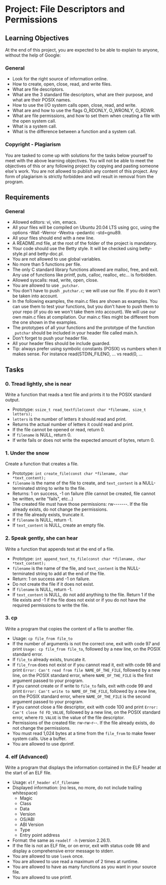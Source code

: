 # Project: File Descriptors and Permissions

## Learning Objectives

At the end of this project, you are expected to be able to explain to anyone, without the help of Google:

### General

- Look for the right source of information online.
- How to create, open, close, read, and write files.
- What are file descriptors.
- What are the 3 standard file descriptors, what are their purpose, and what are their POSIX names.
- How to use the I/O system calls open, close, read, and write.
- What are and how to use the flags O_RDONLY, O_WRONLY, O_RDWR.
- What are file permissions, and how to set them when creating a file with the open system call.
- What is a system call.
- What is the difference between a function and a system call.

### Copyright - Plagiarism

You are tasked to come up with solutions for the tasks below yourself to meet with the above learning objectives. You will not be able to meet the objectives of this or any following project by copying and pasting someone else's work. You are not allowed to publish any content of this project. Any form of plagiarism is strictly forbidden and will result in removal from the program.

## Requirements

### General

- Allowed editors: vi, vim, emacs.
- All your files will be compiled on Ubuntu 20.04 LTS using gcc, using the options -Wall -Werror -Wextra -pedantic -std=gnu89.
- All your files should end with a new line.
- A README.md file, at the root of the folder of the project is mandatory.
- Your code should use the Betty style. It will be checked using betty-style.pl and betty-doc.pl.
- You are not allowed to use global variables.
- No more than 5 functions per file.
- The only C standard library functions allowed are malloc, free, and exit. Any use of functions like printf, puts, calloc, realloc, etc… is forbidden.
- Allowed syscalls: read, write, open, close.
- You are allowed to use `_putchar`.
- You don't have to push `_putchar.c`; we will use our file. If you do it won't be taken into account.
- In the following examples, the main.c files are shown as examples. You can use them to test your functions, but you don't have to push them to your repo (if you do we won't take them into account). We will use our own main.c files at compilation. Our main.c files might be different from the one shown in the examples.
- The prototypes of all your functions and the prototype of the function `_putchar` should be included in your header file called main.h.
- Don't forget to push your header file.
- All your header files should be include guarded.
- Tip: always prefer using symbolic constants (POSIX) vs numbers when it makes sense. For instance read(STDIN_FILENO, ... vs read(0, ...



## Tasks

### 0. Tread lightly, she is near

Write a function that reads a text file and prints it to the POSIX standard output.

- Prototype: `ssize_t read_textfile(const char *filename, size_t letters);`
- `letters` is the number of letters it should read and print.
- Returns the actual number of letters it could read and print.
- If the file cannot be opened or read, return 0.
- If `filename` is NULL, return 0.
- If write fails or does not write the expected amount of bytes, return 0.

### 1. Under the snow

Create a function that creates a file.

- Prototype: `int create_file(const char *filename, char *text_content);`
- `filename` is the name of the file to create, and `text_content` is a NULL-terminated string to write to the file.
- Returns: 1 on success, -1 on failure (file cannot be created, file cannot be written, write "fails", etc…)
- The created file must have those permissions: rw-------. If the file already exists, do not change the permissions.
- If the file already exists, truncate it.
- If `filename` is NULL, return -1.
- If `text_content` is NULL, create an empty file.

### 2. Speak gently, she can hear

Write a function that appends text at the end of a file.

- Prototype: `int append_text_to_file(const char *filename, char *text_content);`
- `filename` is the name of the file, and `text_content` is the NULL-terminated string to add at the end of the file.
- Return: 1 on success and -1 on failure.
- Do not create the file if it does not exist.
- If `filename` is NULL, return -1.
- If `text_content` is NULL, do not add anything to the file. Return 1 if the file exists and -1 if the file does not exist or if you do not have the required permissions to write the file.

### 3. cp

Write a program that copies the content of a file to another file.

- Usage: `cp file_from file_to`
- If the number of arguments is not the correct one, exit with code 97 and print `Usage: cp file_from file_to`, followed by a new line, on the POSIX standard error.
- If `file_to` already exists, truncate it.
- If `file_from` does not exist or if you cannot read it, exit with code 98 and print `Error: Can't read from file NAME_OF_THE_FILE`, followed by a new line, on the POSIX standard error, where `NAME_OF_THE_FILE` is the first argument passed to your program.
- If you cannot create or if write to `file_to` fails, exit with code 99 and print `Error: Can't write to NAME_OF_THE_FILE`, followed by a new line, on the POSIX standard error, where `NAME_OF_THE_FILE` is the second argument passed to your program.
- If you cannot close a file descriptor, exit with code 100 and print `Error: Can't close fd FD_VALUE`, followed by a new line, on the POSIX standard error, where `FD_VALUE` is the value of the file descriptor.
- Permissions of the created file: rw-rw-r--. If the file already exists, do not change the permissions.
- You must read 1,024 bytes at a time from the `file_from` to make fewer system calls. Use a buffer.
- You are allowed to use dprintf.

### 4. elf (Advanced)

Write a program that displays the information contained in the ELF header at the start of an ELF file.

- Usage: `elf_header elf_filename`
- Displayed information: (no less, no more, do not include trailing whitespace)
  - Magic
  - Class
  - Data
  - Version
  - OS/ABI
  - ABI Version
  - Type
  - Entry point address
- Format: the same as `readelf -h` (version 2.26.1).
- If the file is not an ELF file, or on error, exit with status code 98 and display a comprehensive error message to stderr.
- You are allowed to use `lseek` once.
- You are allowed to use read a maximum of 2 times at runtime.
- You are allowed to have as many functions as you want in your source file.
- You are allowed to use printf.

